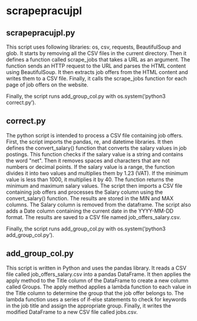 # scrapepracujpl

## scrapepracujpl.py
This script uses following libraries: os, csv, requests, BeautifulSoup and glob. It starts by removing all the CSV files in the current directory. Then it defines a function called scrape_jobs that takes a URL as an argument. The function sends an HTTP request to the URL and parses the HTML content using BeautifulSoup. It then extracts job offers from the HTML content and writes them to a CSV file. Finally, it calls the scrape_jobs function for each page of job offers on the website.

Finally, the script runs add_group_col.py with os.system(‘python3 correct.py’).

## correct.py
The python script is intended to process a CSV file containing job offers. First, the script imports the pandas, re, and datetime libraries. It then defines the convert_salary() function that converts the salary values ​​in job postings. This function checks if the salary value is a string and contains the word "net". Then it removes spaces and characters that are not numbers or decimal points. If the salary value is a range, the function divides it into two values ​​and multiplies them by 1.23 (VAT). If the minimum value is less than 1000, it multiplies it by 40. The function returns the minimum and maximum salary values.
The script then imports a CSV file containing job offers and processes the Salary column using the convert_salary() function. The results are stored in the MIN and MAX columns. The Salary column is removed from the dataframe. The script also adds a Date column containing the current date in the YYYY-MM-DD format. The results are saved to a CSV file named job_offers_salary.csv.

Finally, the script runs add_group_col.py with os.system(‘python3 add_group_col.py’).

## add_group_col.py
This script is written in Python and uses the pandas library. It reads a CSV file called job_offers_salary.csv into a pandas DataFrame. It then applies the apply method to the Title column of the DataFrame to create a new column called Groups. The apply method applies a lambda function to each value in the Title column to determine the group that the job offer belongs to. The lambda function uses a series of if-else statements to check for keywords in the job title and assign the appropriate group. Finally, it writes the modified DataFrame to a new CSV file called jobs.csv.
